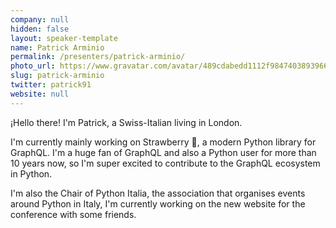 ```yaml
---
company: null
hidden: false
layout: speaker-template
name: Patrick Arminio
permalink: /presenters/patrick-arminio/
photo_url: https://www.gravatar.com/avatar/489cdabedd1112f98474038939668778
slug: patrick-arminio
twitter: patrick91
website: null
---
```


¡Hello there! I'm Patrick, a Swiss-Italian living in London.

I'm currently mainly working on Strawberry 🍓, a modern Python library for GraphQL. I'm a huge fan of GraphQL and also a Python user for more than 10 years now, so I'm super excited to contribute to the GraphQL ecosystem in Python.

I'm also the Chair of Python Italia, the association that organises events around Python in Italy, I'm currently working on the new website for the conference with some friends.
